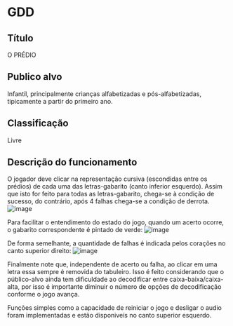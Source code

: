 # GDD

## Título
O PRÉDIO

## Publico alvo
Infantil, principalmente crianças alfabetizadas e pós-alfabetizadas, tipicamente a partir do primeiro ano.

## Classificação
Livre

## Descrição do funcionamento
O jogador deve clicar na representação cursiva (escondidas entre os prédios) de cada uma das letras-gabarito (canto inferior esquerdo). Assim que isto for feito para todas as letras-gabarito, chega-se à condição de sucesso, do contrário, após 4 falhas chega-se a condição de derrota.
![image](https://github.com/g-reale/BUILDING/assets/87248285/8766f54e-2c9c-4511-bf3e-4eb0981fb53c)

Para facilitar o entendimento do estado do jogo, quando um acerto ocorre, o gabarito correspondente é pintado de verde:
![image](https://github.com/g-reale/BUILDING/assets/87248285/a23e24ad-c6fb-4aed-902a-6fbed28a3758)

De forma semelhante, a quantidade de falhas é indicada pelos corações no canto superior direito:
![image](https://github.com/g-reale/BUILDING/assets/87248285/f67420f3-11c1-4c32-a348-974ef418f4e6)

Finalmente note que, independente de acerto ou falha, ao clicar em uma letra essa sempre é removida do tabuleiro. Isso é feito considerando que o  público-alvo ainda tem dificuldade ao decodificar entre caixa-baixa/caixa-alta, por isso é importante diminuir o número de opções de decodificação conforme o jogo avança.

Funções simples como a capacidade de reiniciar o jogo e desligar o audio foram implementadas e estão disponiveís no canto superior esquerdo.
